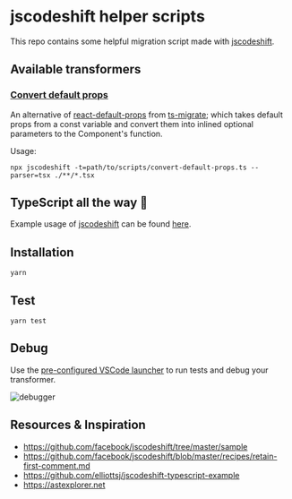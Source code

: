 # jscodeshift helper scripts

This repo contains some helpful migration script made with [jscodeshift](https://github.com/facebook/jscodeshift).

## Available transformers

### [Convert default props](./scripts/convert-default-props.ts)

An alternative of [react-default-props](https://github.com/airbnb/ts-migrate/blob/master/packages/ts-migrate-plugins/src/plugins/react-default-props.ts) from [ts-migrate](https://github.com/airbnb/ts-migrate); which takes default props from a const variable and convert them into inlined optional parameters to the Component's function.

Usage:

```shell
npx jscodeshift -t=path/to/scripts/convert-default-props.ts --parser=tsx ./**/*.tsx
```

## TypeScript all the way 🚀

Example usage of [jscodeshift](https://github.com/facebook/jscodeshift) can be found [here](https://github.com/chimurai/jscodeshift-typescript-example).

## Installation

```shell
yarn
```

## Test

```shell
yarn test
```

## Debug

Use the [pre-configured VSCode launcher](https://github.com/chimurai/jscodeshift-typescript-example/blob/main/.vscode/launch.json) to run tests and debug your transformer.

![debugger](https://raw.githubusercontent.com/chimurai/jscodeshift-typescript-example/main/docs/debugger.gif)

## Resources & Inspiration

- https://github.com/facebook/jscodeshift/tree/master/sample
- https://github.com/facebook/jscodeshift/blob/master/recipes/retain-first-comment.md
- https://github.com/elliottsj/jscodeshift-typescript-example
- https://astexplorer.net
